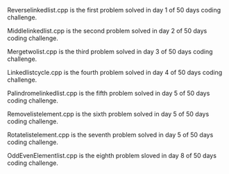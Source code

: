 Reverselinkedlist.cpp is the first problem solved in day 1 of 50 days coding challenge.

Middlelinkedlist.cpp is the second problem solved in day 2 of 50 days coding challenge. 

Mergetwolist.cpp is the third problem solved in day 3 of 50 days coding challenge. 

Linkedlistcycle.cpp is the fourth problem solved in day 4 of 50 days coding challenge. 

Palindromelinkedlist.cpp is the fifth problem solved in day 5 of 50 days coding challenge. 

Removelistelement.cpp is the sixth problem solved in day 5 of 50 days coding challenge. 

Rotatelistelement.cpp is the seventh problem solved in day 5 of 50 days coding challenge. 

OddEvenElementlist.cpp is the eighth problem sloved in day 8 of 50 days coding challenge. 



 
